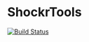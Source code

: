 # ShockrTools


[![Build Status](https://github.com/blacha/st/workflows/Main/badge.svg)](https://github.com/blacha/st/actions)

